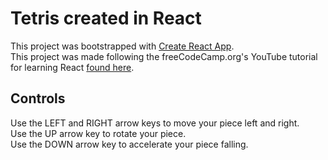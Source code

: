 # Tetris created in React

This project was bootstrapped with [Create React App](https://github.com/facebook/create-react-app). </br>
This project was made following the freeCodeCamp.org's YouTube tutorial for learning React [found here](https://youtu.be/ZGOaCxX8HIU).

## Controls
Use the LEFT and RIGHT arrow keys to move your piece left and right. </br>
Use the UP arrow key to rotate your piece. </br>
Use the DOWN arrow key to accelerate your piece falling. </br>
